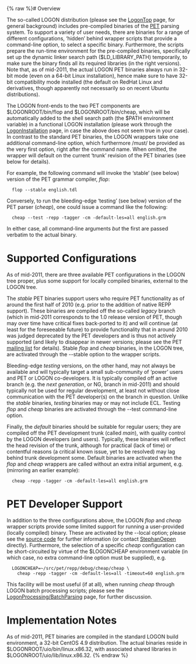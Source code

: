 {% raw %}# Overview

The so-called LOGON distribution (please see the [LogonTop](../LogonTop)
page, for general background) includes pre-compiled binaries of the
[PET](https://blog.inductorsoftware.com/docsproto/garage/PetTop) parsing system. To support a variety
of user needs, there are binaries for a range of different
configurations, ‘hidden’ behind wrapper scripts that provide a
command-line option, to select a specific binary. Furthermore, the
scripts prepare the run-time environment for the pre-compiled binaries,
specifically set up the dynamic linker search path ($LD\_LIBRARY\_PATH)
temporarily, to make sure the binary finds all its required libraries
(in the right versions). Note that, as of mid-2011, the actual LOGON PET
binaries always run in 32-bit mode (even on a 64-bit Linux
installation), hence make sure to have 32-bit compatibility mode
installed (the default on RedHat Linux and derivatives, though
apparently not necessarily so on recent Ubuntu distributions).

The LOGON front-ends to the two PET components are $LOGONROOT/bin/flop
and $LOGONROOT/bin/cheap, which will be automatically added to the shell
search path (the $PATH environment variable) in a functional LOGON
installation (please work through the
[LogonInstallation](../LogonInstallation) page, in case the above does not
seem true in your case). In contrast to the standard PET binaries, the
LOGON wrappers take one additional command-line option, which
furthermore /must/ be provided as the very first option, right after the
command name. When omitted, the wrapper will default on the current
‘trunk’ revision of the PET binaries (see below for details).

For example, the following command will invoke the ‘stable’ (see below)
version of the PET grammar compiler, *flop*:

      flop --stable english.tdl

Conversely, to run the bleeding-edge ‘testing’ (see below) version of
the PET parser (*cheap*), one could issue a command like the following:

      cheap --test -repp -tagger -cm -default-les=all english.grm

In either case, all command-line arguments *but* the first are passed
verbatim to the actual binary.

# Supported Configurations

As of mid-2011, there are three available PET configurations in the
LOGON tree proper, plus some support for locally compiled binaries,
external to the LOGON tree.

The *stable* PET binaries support users who require PET functionality as
of around the first half of 2010 (e.g. prior to the addition of native
REPP support). These binaries are compiled off the so-called *legacy*
branch (which in mid-2011 corresponds to the 1.0 release version of PET,
though may over time have critical fixes back-ported to it) and will
continue (at least for the foreseeable future) to provide functionality
that in around 2010 was judged deprecated by the PET developers and is
thus not actively supported (and likely to disappear in newer versions;
please see the PET [mailing
list](http://lists.delph-in.net/archive/developers/2010/001476.html) for
details). Stable *flop* and *cheap* binaries, in the LOGON tree, are
activated through the --stable option to the wrapper scripts.

Bleeding-edge *testing* versions, on the other hand, may not always be
available and will typically target a small sub-community of ‘power’
users and PET or LOGON co-developers. It is typically compiled off an
active branch (e.g. the *next generation*, or NG, branch in mid-2011)
and should typically not be used for regular development, at least not
without close communication with the PET developer(s) on the branch in
question. Unlike the *stable* binaries, *testing* binaries may or may
not include ECL. Testing *flop* and *cheap* binaries are activated
through the --test command-line option.

Finally, the *default* binaries should be suitable for regular users;
they are compiled off the PET development trunk (called *main*), with
quality control by the LOGON developers (and users). Typically, these
binaries will reflect the head revision of the trunk, although for
practical (lack of time) or contentful reasons (a critical known issue,
yet to be resolved) may lag behind trunk development some. Default
binaries are activated when the *flop* and *cheap* wrappers are called
without an extra initial argument, e.g. (mirroring an earlier example):

      cheap -repp -tagger -cm -default-les=all english.grm

# PET Developer Support

In addition to the three configurations above, the LOGON *flop* and
*cheap* wrapper scripts provide some limited support for running a
user-provided (locally compiled) binary. These are activated by the
--local option; please see the [source
code](http://svn.emmtee.net/trunk/bin/cheap) for further information (or
contact [StephanOepen](../StephanOepen) directly). Furthermore, the
selection of a specific *cheap* configuration can be short-circuited by
virtue of the $LOGONCHEAP environment variable (in which case, no extra
command-line option must be supplied), e.g.

      LOGONCHEAP=~/src/pet/repp/debug/cheap/cheap \
        cheap -repp -tagger -cm -default-les=all -timeout=60 english.grm

This facility will be most useful (if at all), when running *cheap*
through LOGON batch processing scripts; please see the
[LogonProcessing/BatchParsing](../LogonProcessing_BatchParsing) page, for
further discussion.

# Implementation Notes

As of mid-2011, PET binaries are compiled in the standard LOGON build
environment, a 32-bit CentOS 4.9 distribution. The actual binaries
reside in $LOGONROOT/uio/bin/linux.x86.32, with associated shared
libraries in $LOGONROOT/uio/lib/linux.x86.32.
<update date omitted for speed>{% endraw %}
